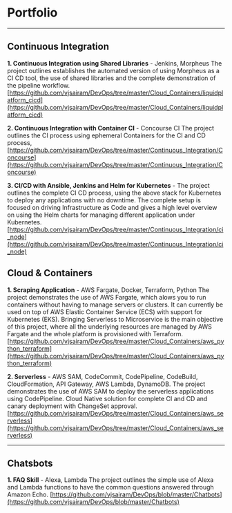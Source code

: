 

# Portfolio

---

## Continuous Integration

**1. Continuous Integration using Shared Libraries** - Jenkins, Morpheus
The project outlines establishes the automated version of using Morpheus as a CI CD tool, the use of shared libraries and the complete demonstration of the pipeline workflow. 
[https://github.com/vjsairam/DevOps/tree/master/Cloud_Containers/liquidplatform_cicd](https://github.com/vjsairam/DevOps/tree/master/Cloud_Containers/liquidplatform_cicd)

**2. Continuous Integration with Container CI** - Concourse CI
The project outlines the CI process using ephemeral Containers for the CI and CD process, [https://github.com/vjsairam/DevOps/tree/master/Continuous_Integration/Concourse](https://github.com/vjsairam/DevOps/tree/master/Continuous_Integration/Concourse)

**3. CI/CD with Ansible, Jenkins and Helm for Kubernetes** - 
The project outlines the complete CI CD process, using the above stack for Kubernetes to deploy any applications with no downtime. The complete setup is focused on driving Infrastructure as Code and gives a high level overview on using the Helm charts for managing different application under Kubernetes. 
[https://github.com/vjsairam/DevOps/tree/master/Continuous_Integration/ci_node](https://github.com/vjsairam/DevOps/tree/master/Continuous_Integration/ci_node)

## Cloud & Containers

**1. Scraping Application** - AWS Fargate, Docker, Terraform, Python
The project demonstrates the use of AWS Fargate, which alows you to run containers without having to manage servers or clusters. It can currently be used on top of AWS Elastic Container Service (ECS) with support for Kubernetes (EKS). Bringing Serverless to Microservice is the main objective of this project, where all the underlying resources are managed by AWS Fargate and the whole platform is provisioned with Terraform.
[https://github.com/vjsairam/DevOps/tree/master/Cloud_Containers/aws_python_terraform](https://github.com/vjsairam/DevOps/tree/master/Cloud_Containers/aws_python_terraform)

**2. Serverless** - AWS SAM, CodeCommit, CodePipeline, CodeBuild, CloudFormation, API Gateway, AWS Lambda, DynamoDB.
The project demonstrates the use of AWS SAM to deploy the serverless applications using CodePipeline. Cloud Native solution for complete CI and CD and canary deployment with ChangeSet approval. 
[https://github.com/vjsairam/DevOps/tree/master/Cloud_Containers/aws_serverless](https://github.com/vjsairam/DevOps/tree/master/Cloud_Containers/aws_serverless)

---
## Chatsbots

**1. FAQ Skill** - Alexa, Lambda 
The project outlines the simple use of Alexa and Lambda functions to have the common questions answered through Amazon Echo.
[https://github.com/vjsairam/DevOps/blob/master/Chatbots](https://github.com/vjsairam/DevOps/blob/master/Chatbots)


